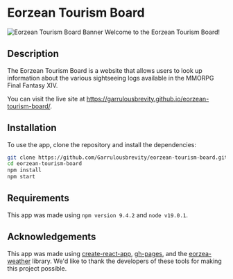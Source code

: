 # Eorzean Tourism Board

![Eorzean Tourism Board Banner](public/greetings-from-eorzea.png 'Greetings from Eorzea!')
Welcome to the Eorzean Tourism Board!

## Description

The Eorzean Tourism Board is a website that allows users to look up information about the various sightseeing logs available in the MMORPG Final Fantasy XIV.

You can visit the live site at https://garrulousbrevity.github.io/eorzean-tourism-board/.

## Installation

To use the app, clone the repository and install the dependencies:

```bash
git clone https://github.com/Garrulousbrevity/eorzean-tourism-board.git
cd eorzean-tourism-board
npm install
npm start
```

## Requirements

This app was made using `npm version 9.4.2` and `node v19.0.1`.

## Acknowledgements

This app was made using [create-react-app](https://create-react-app.dev/), [gh-pages](https://www.npmjs.com/package/gh-pages), and the [eorzea-weather](https://www.npmjs.com/package/eorzea-weather) library. We'd like to thank the developers of these tools for making this project possible.
